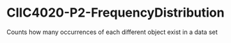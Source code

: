 # CIIC4020-P2-FrequencyDistribution
Counts how many occurrences of each different object exist in a data set
